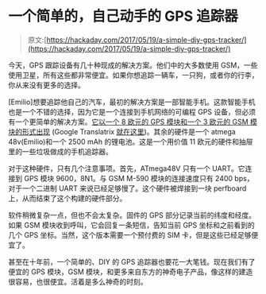 # 一个简单的，自己动手的 GPS 追踪器

> 原文:[https://hackaday.com/2017/05/19/a-simple-diy-gps-tracker/](https://hackaday.com/2017/05/19/a-simple-diy-gps-tracker/)

今天，GPS 跟踪设备有几十种现成的解决方案。他们中的大多数使用 GSM，一些使用卫星，所有这些都非常便宜。如果你想追踪一辆车，一只狗，或者你的行李，你从来没有更多的选择。

[Emilio]想要追踪他自己的汽车，最初的解决方案是一部智能手机。这款智能手机也是一个不错的选择，因为它是一个连接到手机网络的可编程 GPS 设备，但必须有一个更简单的解决方案。[它以一个 8 欧元的 GPS 模块和一个 3 欧元的 GSM 模块的形式出现](http://ficara.altervista.org/?p=3571) (Google Translatrix [就在这里](https://translate.google.com/translate?sl=it&tl=en&js=y&prev=_t&hl=en&ie=UTF-8&u=http%3A%2F%2Fficara.altervista.org%2F%3Fp%3D3571))。其余的硬件是一个 atmega 48v(Emilio)和一个 2500 mAh 的锂电池。这是一个用价值 11 欧元的硬件和抽屉里的一些垃圾做成的手机追踪器。

对于这种硬件，只有几个注意事项。首先，ATmega48V 只有一个 UART。它连接到 GPS 模块 9600，8N1。与 GSM M-590 模块的连接速度只有 2400 bps，对于一个二进制 UART 来说已经足够慢了。这个硬件被焊接到一块 perfboard 上，从而结束了这个构建的硬件部分。

软件稍微复杂一点，但也不会太复杂。固件的 GPS 部分记录当前的纬度和经度。如果 GSM 模块收到呼叫，它会回复一条短信，告知当前 GPS 坐标和之前看到的几个 GPS 坐标。当然，这个版本需要一个预付费的 SIM 卡，但是这些已经足够便宜了。

甚至在十年前，一个简单的、DIY 的 GPS 追踪器也要花一大笔钱。现在我们有了便宜的 GPS 模块，GSM 模块，和更多来自东方的神奇电子产品，像这样的建造很容易，也很便宜。活着是多么神奇的时刻。